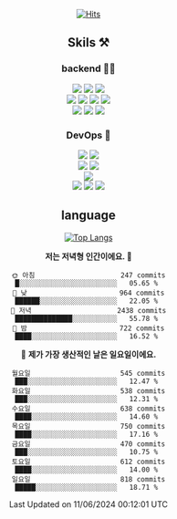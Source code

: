 <div align="center">

[![Hits](https://hits.seeyoufarm.com/api/count/incr/badge.svg?url=https%3A%2F%2Fgithub.com%2Fzxcv9203%2Fhit-counter&count_bg=%23FF7272&title_bg=%23324C2E&icon=codeigniter.svg&icon_color=%23DD5B5B&title=%EB%B0%A9%EB%AC%B8%EC%9E%90&edge_flat=false)](https://hits.seeyoufarm.com)
  
## Skils ⚒️
### backend 🧑‍💻
  
<img src="https://img.shields.io/badge/Java-FF6600?style=flat-square&logo=buymeacoffee&logoColor=white"/>
<img src="https://img.shields.io/badge/Go-0099FF?style=flat-square&logo=go&logoColor=white"/>
<img src="https://img.shields.io/badge/Kotlin-7F52FF?style=flat-square&logo=kotlin&logoColor=white"/>
  
  
<br />
  
<img src="https://img.shields.io/badge/Spring-339933?style=flat-square&logo=Spring&logoColor=white"/>
<img src="https://img.shields.io/badge/Spring Boot-339933?style=flat-square&logo=Spring Boot&logoColor=white"/>
<img src="https://img.shields.io/badge/Spring Security-339933?style=flat-square&logo=Spring Security&logoColor=white"/>
  
<img src="https://img.shields.io/badge/Spring Data JPA-339933?style=flat-square&logo=Hibernate&logoColor=white"/>

<br />
  
  <img src="https://img.shields.io/badge/mysql-0099FF?style=flat-square&logo=mysql&logoColor=white"/>
  <img src="https://img.shields.io/badge/mariadb-0099FF?style=flat-square&logo=mariadb&logoColor=white"/>
  <img src="https://img.shields.io/badge/mongoDB-47A248?style=flat-square&logo=mongodb&logoColor=white"/>
  
  
### DevOps 🚀
  
  <img src="https://img.shields.io/badge/docker-2496ED?style=flat-square&logo=docker&logoColor=white"/>
  <img src="https://img.shields.io/badge/kubernetes-326CE5?style=flat-square&logo=kubernetes&logoColor=white"/>
  
  <br />
  
  <img src="https://img.shields.io/badge/Github Actions-2088FF?style=flat-square&logo=githubactions&logoColor=white"/>
  <img src="https://img.shields.io/badge/Jenkins-D24939?style=flat-square&logo=jenkins&logoColor=white"/>
  
  
  <br />
  <img src="https://img.shields.io/badge/terraform-7B42BC?style=flat-square&logo=terraform&logoColor=white"/>
  
  <br />
  <img src="https://img.shields.io/badge/Amazon AWS-232F3E?style=flat-square&logo=Amazon AWS&logoColor=white"/>

  <img src="https://img.shields.io/badge/GCP-4285F4?style=flat-square&logo=googlecloud&logoColor=white"/>
  <img src="https://img.shields.io/badge/NCP-03C75A?style=flat-square&logo=naver&logoColor=white"/>
  
  
## language

[![Top Langs](https://github-readme-stats.vercel.app/api/top-langs/?username=zxcv9203&hide=html&exclude_repo=zxcv9203.github.io,golB&theme=grate-gatsby)](https://github.com/zxcv9203/github-readme-stats)
  
<!--START_SECTION:waka-->
**저는 저녁형 인간이에요. 🦉** 

```text
🌞 아침                     247 commits         █░░░░░░░░░░░░░░░░░░░░░░░░   05.65 % 
🌆 낮　                     964 commits         ██████░░░░░░░░░░░░░░░░░░░   22.05 % 
🌃 저녁                     2438 commits        ██████████████░░░░░░░░░░░   55.78 % 
🌙 밤　                     722 commits         ████░░░░░░░░░░░░░░░░░░░░░   16.52 % 
```
📅 **제가 가장 생산적인 날은 일요일이에요.** 

```text
월요일                      545 commits         ███░░░░░░░░░░░░░░░░░░░░░░   12.47 % 
화요일                      538 commits         ███░░░░░░░░░░░░░░░░░░░░░░   12.31 % 
수요일                      638 commits         ████░░░░░░░░░░░░░░░░░░░░░   14.60 % 
목요일                      750 commits         ████░░░░░░░░░░░░░░░░░░░░░   17.16 % 
금요일                      470 commits         ███░░░░░░░░░░░░░░░░░░░░░░   10.75 % 
토요일                      612 commits         ████░░░░░░░░░░░░░░░░░░░░░   14.00 % 
일요일                      818 commits         █████░░░░░░░░░░░░░░░░░░░░   18.71 % 
```



 Last Updated on 11/06/2024 00:12:01 UTC
<!--END_SECTION:waka-->
  
</div>

